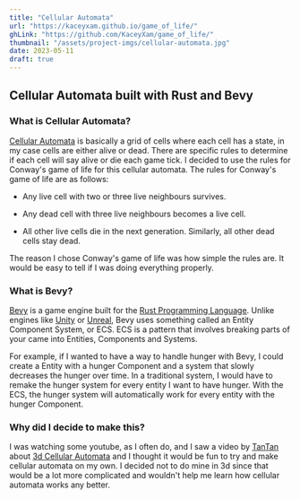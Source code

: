 ```yaml
---
title: "Cellular Automata"
url: "https://kaceyxam.github.io/game_of_life/"
ghLink: "https://github.com/KaceyXam/game_of_life/"
thumbnail: "/assets/project-imgs/cellular-automata.jpg"
date: 2023-05-11
draft: true
---
```


## Cellular Automata built with Rust and Bevy

### What is Cellular Automata?

[Cellular Automata](https://en.wikipedia.org/wiki/Cellular_automaton) is basically a grid of cells where each cell has a state, in my case cells are either alive or dead. There are specific rules to determine if each cell will say alive or die each game tick. I decided to use the rules for Conway's game of life for this cellular automata. The rules for Conway's game of life are as follows:

-   Any live cell with two or three live neighbours survives.

-   Any dead cell with three live neighbours becomes a live cell.

-   All other live cells die in the next generation. Similarly, all other dead cells stay dead.

The reason I chose Conway's game of life was how simple the rules are. It would be easy to tell if I was doing everything properly.

### What is Bevy?

[Bevy](https://bevyengine.org/) is a game engine built for the [Rust Programming Language](https://www.rust-lang.org/). Unlike engines like [Unity](https://unity.com/) or [Unreal](https://www.unrealengine.com/en-US), Bevy uses something called an Entity Component System, or ECS. ECS is a pattern that involves breaking parts of your came into Entities, Components and Systems.

For example, if I wanted to have a way to handle hunger with Bevy, I could create a Entity with a hunger Component and a system that slowly decreases the hunger over time. In a traditional system, I would have to remake the hunger system for every entity I want to have hunger. With the ECS, the hunger system will automatically work for every entity with the hunger Component.

### Why did I decide to make this?

I was watching some youtube, as I often do, and I saw a video by [TanTan](https://www.youtube.com/@Tantandev) about [3d Cellular Automata](https://www.youtube.com/watch?v=63qlEpO73C4) and I thought it would be fun to try and make cellular automata on my own. I decided not to do mine in 3d since that would be a lot more complicated and wouldn't help me learn how cellular automata works any better.
